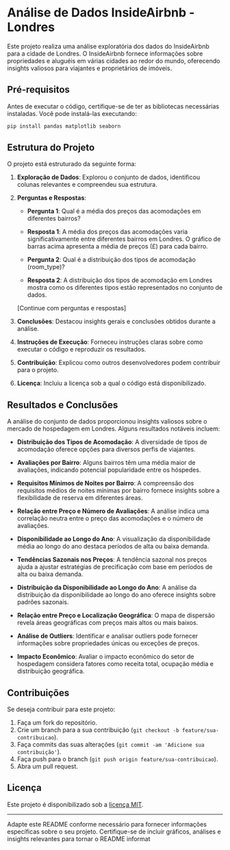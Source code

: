 # Análise de Dados InsideAirbnb - Londres

Este projeto realiza uma análise exploratória dos dados do InsideAirbnb para a cidade de Londres. O InsideAirbnb fornece informações sobre propriedades e aluguéis em várias cidades ao redor do mundo, oferecendo insights valiosos para viajantes e proprietários de imóveis.

## Pré-requisitos

Antes de executar o código, certifique-se de ter as bibliotecas necessárias instaladas. Você pode instalá-las executando:

```bash
pip install pandas matplotlib seaborn
```

## Estrutura do Projeto

O projeto está estruturado da seguinte forma:

1. **Exploração de Dados**: Explorou o conjunto de dados, identificou colunas relevantes e compreendeu sua estrutura.

2. **Perguntas e Respostas**:

   - **Pergunta 1**: Qual é a média dos preços das acomodações em diferentes bairros?
   - **Resposta 1**: A média dos preços das acomodações varia significativamente entre diferentes bairros em Londres. O gráfico de barras acima apresenta a média de preços (£) para cada bairro.

   - **Pergunta 2**: Qual é a distribuição dos tipos de acomodação (room_type)?
   - **Resposta 2**: A distribuição dos tipos de acomodação em Londres mostra como os diferentes tipos estão representados no conjunto de dados.

   [Continue com perguntas e respostas]

3. **Conclusões**: Destacou insights gerais e conclusões obtidos durante a análise.

4. **Instruções de Execução**: Forneceu instruções claras sobre como executar o código e reproduzir os resultados.

5. **Contribuição**: Explicou como outros desenvolvedores podem contribuir para o projeto.

6. **Licença**: Incluiu a licença sob a qual o código está disponibilizado.

## Resultados e Conclusões

A análise do conjunto de dados proporcionou insights valiosos sobre o mercado de hospedagem em Londres. Alguns resultados notáveis incluem:

- **Distribuição dos Tipos de Acomodação**: A diversidade de tipos de acomodação oferece opções para diversos perfis de viajantes.

- **Avaliações por Bairro**: Alguns bairros têm uma média maior de avaliações, indicando potencial popularidade entre os hóspedes.

- **Requisitos Mínimos de Noites por Bairro**: A compreensão dos requisitos médios de noites mínimas por bairro fornece insights sobre a flexibilidade de reserva em diferentes áreas.

- **Relação entre Preço e Número de Avaliações**: A análise indica uma correlação neutra entre o preço das acomodações e o número de avaliações.

- **Disponibilidade ao Longo do Ano**: A visualização da disponibilidade média ao longo do ano destaca períodos de alta ou baixa demanda.

- **Tendências Sazonais nos Preços**: A tendência sazonal nos preços ajuda a ajustar estratégias de precificação com base em períodos de alta ou baixa demanda.

- **Distribuição da Disponibilidade ao Longo do Ano**: A análise da distribuição da disponibilidade ao longo do ano oferece insights sobre padrões sazonais.

- **Relação entre Preço e Localização Geográfica**: O mapa de dispersão revela áreas geográficas com preços mais altos ou mais baixos.

- **Análise de Outliers**: Identificar e analisar outliers pode fornecer informações sobre propriedades únicas ou exceções de preços.

- **Impacto Econômico**: Avaliar o impacto econômico do setor de hospedagem considera fatores como receita total, ocupação média e distribuição geográfica.

## Contribuições

Se deseja contribuir para este projeto:

1. Faça um fork do repositório.
2. Crie um branch para a sua contribuição (`git checkout -b feature/sua-contribuicao`).
3. Faça commits das suas alterações (`git commit -am 'Adicione sua contribuição'`).
4. Faça push para o branch (`git push origin feature/sua-contribuicao`).
5. Abra um pull request.

## Licença

Este projeto é disponibilizado sob a [licença MIT](https://opensource.org/licenses/MIT).

---

Adapte este README conforme necessário para fornecer informações específicas sobre o seu projeto. Certifique-se de incluir gráficos, análises e insights relevantes para tornar o README informat
